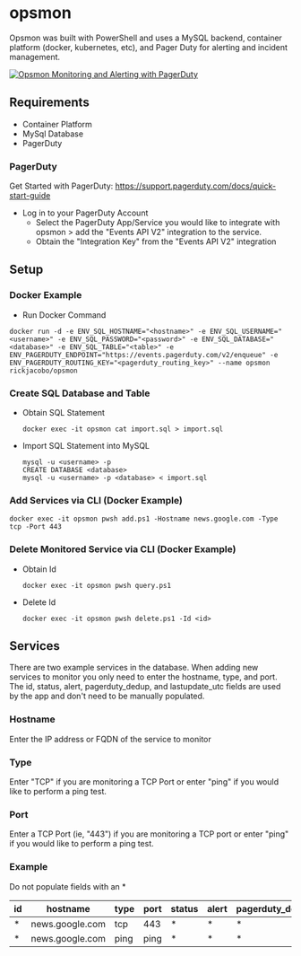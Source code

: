 # opsmon
Opsmon was built with PowerShell and uses a MySQL backend, container platform (docker, kubernetes, etc), and Pager Duty for alerting and incident management.

[![Opsmon Monitoring and Alerting with PagerDuty](https://rickjacobo.com/wp-content/uploads/2022/04/Opsmon.png)](https://rickjacobo.com/wp-content/uploads/2022/04/2022-04-25-21-12-24.mp4)

## Requirements
- Container Platform
- MySql Database
- PagerDuty

### PagerDuty
Get Started with PagerDuty: https://support.pagerduty.com/docs/quick-start-guide
- Log in to your PagerDuty Account
  - Select the PagerDuty App/Service you would like to integrate with opsmon > add the "Events API V2" integration to the service. 
  - Obtain the "Integration Key" from the "Events API V2" integration

## Setup
### Docker Example
* Run Docker Command
````
docker run -d -e ENV_SQL_HOSTNAME="<hostname>" -e ENV_SQL_USERNAME="<username>" -e ENV_SQL_PASSWORD="<password>" -e ENV_SQL_DATABASE="<database>" -e ENV_SQL_TABLE="<table>" -e ENV_PAGERDUTY_ENDPOINT="https://events.pagerduty.com/v2/enqueue" -e ENV_PAGERDUTY_ROUTING_KEY="<pagerduty_routing_key>" --name opsmon rickjacobo/opsmon
````

### Create SQL Database and Table
* Obtain SQL Statement
    ````
    docker exec -it opsmon cat import.sql > import.sql
    ````

* Import SQL Statement into MySQL
    ````
    mysql -u <username> -p
    CREATE DATABASE <database>
    mysql -u <username> -p <database> < import.sql
    ````
    

### Add Services via CLI (Docker Example)
````
docker exec -it opsmon pwsh add.ps1 -Hostname news.google.com -Type tcp -Port 443
````

### Delete Monitored Service via CLI (Docker Example)
* Obtain Id
  ````
  docker exec -it opsmon pwsh query.ps1
  ````

* Delete Id
  ````
  docker exec -it opsmon pwsh delete.ps1 -Id <id>
  ````

## Services
There are two example services in the database. When adding new services to monitor you only need to enter the hostname, type, and port. The id, status, alert, pagerduty_dedup, and lastupdate_utc fields are used by the app and don't need to be manually populated.
### Hostname
Enter the IP address or FQDN of the service to monitor
### Type
Enter "TCP" if you are monitoring a TCP Port or enter "ping" if you would like to perform a ping test.
  
### Port
Enter a TCP Port (ie, "443") if you are monitoring a TCP port or enter "ping" if you would like to perform a ping test.

### Example
Do not populate fields with an *

| id          | hostname         | type | port | status | alert | pagerduty_dedup | lastupdate_utc |
| ----------- | -----------      | ----------- | ----------- | ----------- | ----------- | ----------- | ----------- |
| *           | news.google.com  | tcp  | 443  |*            |*            |*            |*            |*            |
| *           | news.google.com  | ping | ping |*            |*            |*            |*            |*            |
